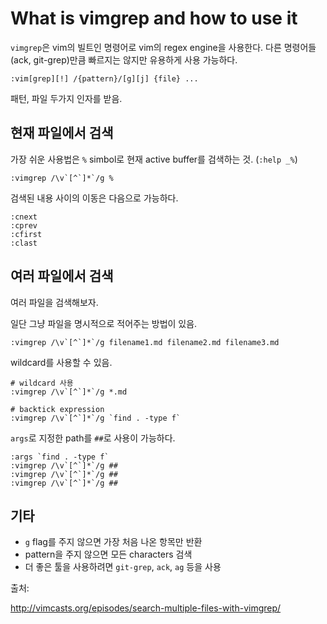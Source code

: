 # What is vimgrep and how to use it

`vimgrep`은 vim의 빌트인 명령어로 vim의 regex engine을 사용한다. 다른 명령어들 (ack, git-grep)만큼 빠르지는 않지만 유용하게 사용 가능하다.

```
:vim[grep][!] /{pattern}/[g][j] {file} ...
```

패턴, 파일 두가지 인자를 받음.

## 현재 파일에서 검색

가장 쉬운 사용법은 `%` simbol로  현재 active buffer를 검색하는 것. (`:help _%`)

```
:vimgrep /\v`[^`]*`/g %
```

검색된 내용 사이의 이동은 다음으로 가능하다.

```
:cnext
:cprev
:cfirst
:clast
```

## 여러 파일에서 검색

여러 파일을 검색해보자.

일단 그냥 파일을 명시적으로 적어주는 방법이 있음.


```
:vimgrep /\v`[^`]*`/g filename1.md filename2.md filename3.md
```

wildcard를 사용할 수 있음.

```
# wildcard 사용
:vimgrep /\v`[^`]*`/g *.md

# backtick expression
:vimgrep /\v`[^`]*`/g `find . -type f`
```

`args`로 지정한 path를 `##`로 사용이 가능하다.

```
:args `find . -type f`
:vimgrep /\v`[^`]*`/g ##
:vimgrep /\v`[^`]*`/g ##
:vimgrep /\v`[^`]*`/g ##
```

## 기타

- `g` flag를 주지 않으면 가장 처음 나온 항목만 반환
- pattern을 주지 않으면 모든 characters 검색
- 더 좋은 툴을 사용하려면 `git-grep`, `ack`, `ag` 등을 사용

출처:

http://vimcasts.org/episodes/search-multiple-files-with-vimgrep/
